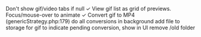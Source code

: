 Don't show gif/video tabs if null ✓
View gif list as grid of previews. Focus/mouse-over to animate ✓
Convert gif to MP4 (genericStrategy.php:179)
do all conversions in background
add file to storage for gif to indicate pending conversion, show in UI
remove /old folder
